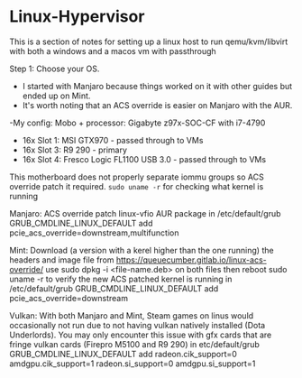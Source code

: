 # Linux-Hypervisor
This is a section of notes for setting up a linux host to run qemu/kvm/libvirt with both a windows and a macos vm with passthrough

Step 1: Choose your OS.
- I started with Manjaro because things worked on it with other guides but ended up on Mint.
- It's worth noting that an ACS override is easier on Manjaro with the AUR.

-My config:
Mobo + processor: Gigabyte z97x-SOC-CF with i7-4790
- 16x Slot 1: MSI GTX970 - passed through to VMs
- 16x Slot 3: R9 290 - primary
- 16x Slot 4: Fresco Logic FL1100 USB 3.0 - passed through to VMs

This motherboard does not properly separate iommu groups so ACS override patch it required.
```sudo uname -r``` for checking what kernel is running

Manjaro:
ACS override patch linux-vfio AUR package
in /etc/default/grub GRUB_CMDLINE_LINUX_DEFAULT add pcie_acs_override=downstream,multifunction

Mint:
Download (a version with a kerel higher than the one running) the headers and image file from https://queuecumber.gitlab.io/linux-acs-override/
use sudo dpkg -i <file-name.deb> on both files then reboot
sudo uname -r to verify the new ACS patched kernel is running
in /etc/default/grub GRUB_CMDLINE_LINUX_DEFAULT add pcie_acs_override=downstream

Vulkan: 
With both Manjaro and Mint, Steam games on linus would occasionally not run due to not having vulkan natively installed (Dota Underlords). You may only encounter this issue with gfx cards that are fringe vulkan cards (Firepro M5100 and R9 290)
in etc/default/grub GRUB_CMDLINE_LINUX_DEFAULT add radeon.cik_support=0 amdgpu.cik_support=1 radeon.si_support=0 amdgpu.si_support=1


